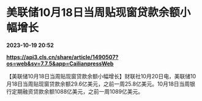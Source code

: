# 美联储10月18日当周贴现窗贷款余额小幅增长

**2023-10-19 20:52**

**https://api3.cls.cn/share/article/1490507?os=web&sv=7.7.5&app=CailianpressWeb**

【美联储10月18日当周贴现窗贷款余额小幅增长】财联社10月20日电，美联储10月18日当周贴现窗贷款余额29.6亿美元，之前一周25.8亿美元。10月18日当周银行定期融资贷款余额1088亿美元，之前一周1089亿美元。